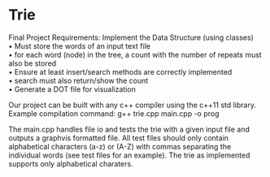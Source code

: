 # Trie
Final Project Requirements:
Implement the Data Structure (using classes)<br/>
• Must store the words of an input text file<br/>
• for each word (node) in the tree, a count with the
  number of repeats must also be stored<br/>
• Ensure at least insert/search methods are correctly
  implemented<br/>
• search must also return/show the count<br/>
• Generate a DOT file for visualization<br/>

Our project can be built with any c++ compiler using the c++11 std library.
Example compilation command:
g++ trie.cpp main.cpp -o prog

The main.cpp handles file io and tests the trie with a given input file and outputs a graphvis formatted file. All test files should only contain alphabetical characters (a-z) or (A-Z) with commas separating the individual words (see test files for an example). The trie as implemented supports only alphabetical charaters.
